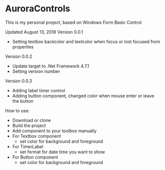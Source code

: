 # AuroraControls

This is my personal project, based on Windows Form Basic Control

Updated August 13, 2018
Version 0.0.1
+ Setting textbox backcolor and textcolor when focus or lost focused from properties

Version 0.0.2
+ Update target to .Net Framework 4.7.1
+ Setting version number

Version 0.0.3
+ Adding label timer control
+ Adding button component, changed color when mouse enter or leave the button


How to use:
+ Download or clone
+ Build the project
+ Add component to your toolbox manually
+ For Textbox component
  + set color for background and foreground
+ For TimerLabel
  + set format for date time you want to show
+ For Button component
  + set color for background and foreground
